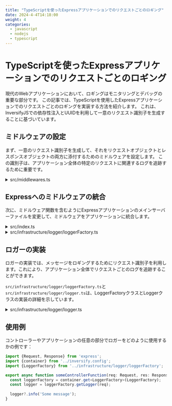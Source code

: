 ```yaml
---
title: "TypeScriptを使ったExpressアプリケーションでのリクエストごとのロギング"
date: 2024-4-4T14:18:00
weight: 4
categories:
  - javascript
  - nodejs
  - typescript
---
```


# TypeScriptを使ったExpressアプリケーションでのリクエストごとのロギング

現代のWebアプリケーションにおいて、ロギングはモニタリングとデバッグの重要な部分です。
この記事では、TypeScriptを使用したExpressアプリケーションでのリクエストごとのロギングを実装する方法を紹介します。
これは、InversifyJSでの依存性注入とUUIDを利用して一意のリクエスト識別子を生成することに基づいています。

## ミドルウェアの設定
まず、一意のリクエスト識別子を生成して、それをリクエストオブジェクトとレスポンスオブジェクトの両方に添付するためのミドルウェアを設定します。
この識別子は、アプリケーション全体の特定のリクエストに関連するログを追跡するために重要です。

<details>
<summary>src/middlewares.ts</summary>

```typescript
import 'reflect-metadata';
import express from 'express';
import {container} from './inversify.config';
import {LoggerFactory} from './infrastructure/logger/loggerFactory';
import {v4} from 'uuid';

export const requestIdMiddleware = (
  req: express.Request,
  res: express.Response,
  next: express.NextFunction
) => {
  const requestId = v4();
  req.headers['requestId'] = requestId;
  res.setHeader('X-Request-Id', requestId);
  next();
};

export const loggerMiddleware = (
  req: express.Request,
  res: express.Response,
  next: express.NextFunction
) => {
  const loggerFactory = container.get<LoggerFactory>(LoggerFactory);
  loggerFactory.createLogger(req);

  res.on('finish', () => {
    const loggerFactory = container.get<LoggerFactory>(LoggerFactory);
    loggerFactory.destroyLogger(req);
  });

  next();
};
```
</details>

## Expressへのミドルウェアの統合

次に、ミドルウェア関数を含むようにExpressアプリケーションのメインサーバーファイルを変更して、ミドルウェアをアプリケーションに統合します。

<details>
<summary>src/index.ts</summary>

```typescript
import 'reflect-metadata';
import express from 'express';
import {InversifyExpressServer, getRouteInfo} from 'inversify-express-utils';
import {container, setupAsyncDependencies} from './inversify.config';
import {LoggerFactory} from './infrastructure/logger/loggerFactory';
import {requestIdMiddleware, loggerMiddleware} from './middlewares';
import * as prettyjson from 'prettyjson';
import config from 'config';

const port = config.get<number>('port');

const configFn = (app: express.Application) => {
  app.use(express.json());
  app.use(express.urlencoded({extended: true}));
  app.use(requestIdMiddleware);
  app.use(loggerMiddleware);
};

const errorConfigFn = (app: express.Application) => {
  app.use(
    (
      err: Error,
      req: express.Request,
      res: express.Response,
      // eslint-disable-next-line @typescript-eslint/no-unused-vars
      next: express.NextFunction
    ) => {
      try {
        const loggerFactory = container.get<LoggerFactory>(LoggerFactory);
        const logger = loggerFactory.getLogger(req);
        logger?.error(err, `Unhandled exception: ${err.message}`);
      } catch (loggingError) {
        console.error('Logging failed', loggingError);
      }
      res.status(500).send({
        error: 'internal_server_error',
        error_description:
          'An unexpected error occurred. Please try again later.',
      });
    }
  );
};

const callback = () => {
  console.info(`Server running on http://localhost:${port}`);
  console.info(`NODE_ENV:${process.env.NODE_ENV}`);
  if (
    process.env.NODE_ENV === 'development' ||
    process.env.NODE_ENV === 'myhost'
  ) {
    const routeInfo = getRouteInfo(container);
    console.info(prettyjson.render({routes: routeInfo}));
  }
};

async function startServer() {
  await setupAsyncDependencies();

  const server = new InversifyExpressServer(container, null, {
    rootPath: '/api/v1',
  });

  server
    .setConfig(configFn)
    .setErrorConfig(errorConfigFn)
    .build()
    .listen(port, callback);
}

startServer().catch(error => {
  console.error('Failed to start the server:', error);
});
```
</details>

<details>
<summary>src/infrastructure/logger/loggerFactory.ts</summary>

```typescript
import {injectable} from 'inversify';
import {Request} from 'express';
import {ILogger, Logger} from './logger';

@injectable()
export class LoggerFactory {
  private loggerCache: Map<string, ILogger> = new Map();

  constructor() {}

  createLogger(req: Request): void {
    const requestId = this.getRequestId(req);
    if (!requestId) return;
    if (!this.loggerCache.has(requestId)) {
      const logger = new Logger(
        this.getIp(req),
        requestId,
        req.method,
        req.path
      );
      this.loggerCache.set(requestId, logger);
    }
  }

  getLogger(req: Request): ILogger | undefined {
    const requestId = this.getRequestId(req);
    if (!requestId) return undefined;
    if (this.loggerCache.has(requestId)) {
      return this.loggerCache.get(requestId)!;
    }
    return undefined;
  }

  destroyLogger(request: Request): void {
    const requestId = this.getRequestId(request);
    if (!requestId) return;
    this.loggerCache.delete(requestId);
  }

  private getRequestId(req: Request): string | undefined {
    const requestId = req.headers['requestId'];
    if (Array.isArray(requestId)) {
      return requestId[0];
    } else {
      return requestId;
    }
  }

  private getIp(req: Request): string {
    const forwarded = req.headers['x-forwarded-for'];
    let ip: string;
    if (typeof forwarded === 'string') {
      ip = forwarded.split(',')[0];
    } else if (Array.isArray(forwarded)) {
      ip = forwarded[0];
    } else {
      ip = req.socket.remoteAddress || '';
    }
    return ip;
  }
}
```
</details>

## ロガーの実装
ロガーの実装では、メッセージをロギングするためにリクエスト識別子を利用します。これにより、アプリケーション全体でリクエストごとのログを追跡することができます。

`src/infrastructure/logger/loggerFactory.ts`と`src/infrastructure/logger/logger.ts`は、LoggerFactoryクラスとLoggerクラスの実装の詳細を示しています。

<details>
<summary>src/infrastructure/logger/logger.ts</summary>

```typescript
/* eslint-disable @typescript-eslint/no-explicit-any */
import * as prettyjson from 'prettyjson';
interface LogContext {
  ipAddress?: string;
  requestId?: string;
  method?: string;
  url?: string;
}
export interface ILogger {
  info(message?: string): void;
  error(error?: Error, message?: string): void;
  warn(message?: string): void;
}

export class Logger implements ILogger {
  private context: LogContext;

  constructor(
    ipAddress: string,
    requestId: string,
    httpMethod: string,
    uri: string
  ) {
    this.context = {
      ipAddress: ipAddress,
      requestId: requestId,
      method: httpMethod,
      url: uri,
    };
  }

  info(message?: string): void {
    console.info(`${this.getLogScope()} ${message}`);
  }

  error(error?: Error, message?: string): void {
    console.error(`${this.getLogScope()} ${message}`);
    if (error) {
      console.error(`${this.getLogScope()} ${prettyjson.render(error)}`);
    }
  }

  warn(message?: string): void {
    console.warn(`${this.getLogScope()} ${message}`);
  }

  // Arranging to facilitate quick searching of related logs
  private getLogScope = () =>
    `[${this.context.requestId} - ${this.context.ipAddress} - ${this.context.method} ${this.context.url}]`;
}
```
</details>


## 使用例

コントローラーやアプリケーションの任意の部分でロガーをどのように使用するかの例です：


```typescript
import {Request, Response} from 'express';
import {container} from '../inversify.config';
import {LoggerFactory} from '../infrastructure/logger/loggerFactory';

export async function someControllerFunction(req: Request, res: Response) {
  const loggerFactory = container.get<LoggerFactory>(LoggerFactory);
  const logger = loggerFactory.getLogger(req);
  
  logger?.info('Some message');
}
```